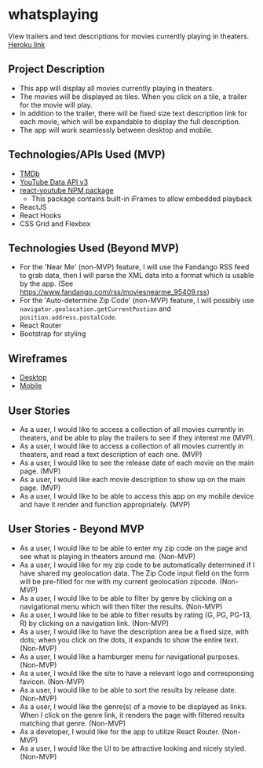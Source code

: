 # whatsplaying

View trailers and text descriptions for movies currently playing in theaters.
[Heroku link](https://whatsplaying-movies.herokuapp.com/)

## Project Description

- This app will display all movies currently playing in theaters.
- The movies will be displayed as tiles. When you click on a tile, a trailer for the movie will play.
- In addition to the trailer, there will be fixed size text description link for each movie, which will be expandable to display the full description.
- The app will work seamlessly between desktop and mobile.

## Technologies/APIs Used (MVP)

- [TMDb](https://www.themoviedb.org/documentation/api)
- [YouTube Data API v3](https://developers.google.com/youtube/v3/getting-started)
- [react-youtube NPM package](https://www.npmjs.com/package/react-youtube)
  - This package contains built-in iFrames to allow embedded playback
- ReactJS
- React Hooks
- CSS Grid and Flexbox

## Technologies Used (Beyond MVP)

- For the 'Near Me' (non-MVP) feature, I will use the Fandango RSS feed to grab data, then I will parse the XML data into a format which is usable by the app. (See https://www.fandango.com/rss/moviesnearme_95409.rss)
- For the 'Auto-determine Zip Code' (non-MVP) feature, I will possibly use `navigator.geolocation.getCurrentPostion` and `position.address.postalCode`.
- React Router
- Bootstrap for styling

## Wireframes

- [Desktop](./wireframe-desktop.png)
- [Mobile](./wireframe-mobile.png)

## User Stories

- As a user, I would like to access a collection of all movies currently in theaters, and be able to play the trailers to see if they interest me (MVP).
- As a user, I would like to access a collection of all movies currently in theaters, and read a text description of each one. (MVP)
- As a user, I would like to see the release date of each movie on the main page. (MVP)
- As a user, I would like each movie description to show up on the main page. (MVP)
- As a user, I would like to be able to access this app on my mobile device and have it render and function appropriately. (MVP)

## User Stories - Beyond MVP

- As a user, I would like to be able to enter my zip code on the page and see what is playing in theaters around me. (Non-MVP)
- As a user, I would like for my zip code to be automatically determined if I have shared my geolocation data. The Zip Code input field on the form will be pre-filled for me with my current geolocation zipcode. (Non-MVP)
- As a user, I would like to be able to filter by genre by clicking on a navigational menu which will then filter the results. (Non-MVP)
- As a user, I would like to be able to filter results by rating (G, PG, PG-13, R) by clicking on a navigation link. (Non-MVP)
- As a user, I would like to have the description area be a fixed size, with dots; when you click on the dots, it expands to show the entire text. (Non-MVP)
- As a user, I would like a hamburger menu for navigational purposes. (Non-MVP)
- As a user, I would like the site to have a relevant logo and corresponsing favicon. (Non-MVP)
- As a user, I would like to be able to sort the results by release date. (Non-MVP)
- As a user, I would like the genre(s) of a movie to be displayed as links. When I click on the genre link, it renders the page with filtered results matching that genre. (Non-MVP)
- As a developer, I would like for the app to utilize React Router. (Non-MVP)
- As a user, I would like the UI to be attractive looking and nicely styled. (Non-MVP)
